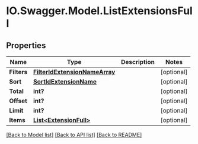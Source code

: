 # IO.Swagger.Model.ListExtensionsFull
## Properties

Name | Type | Description | Notes
------------ | ------------- | ------------- | -------------
**Filters** | [**FilterIdExtensionNameArray**](FilterIdExtensionNameArray.md) |  | [optional] 
**Sort** | [**SortIdExtensionName**](SortIdExtensionName.md) |  | [optional] 
**Total** | **int?** |  | [optional] 
**Offset** | **int?** |  | [optional] 
**Limit** | **int?** |  | [optional] 
**Items** | [**List&lt;ExtensionFull&gt;**](ExtensionFull.md) |  | [optional] 

[[Back to Model list]](../README.md#documentation-for-models) [[Back to API list]](../README.md#documentation-for-api-endpoints) [[Back to README]](../README.md)

